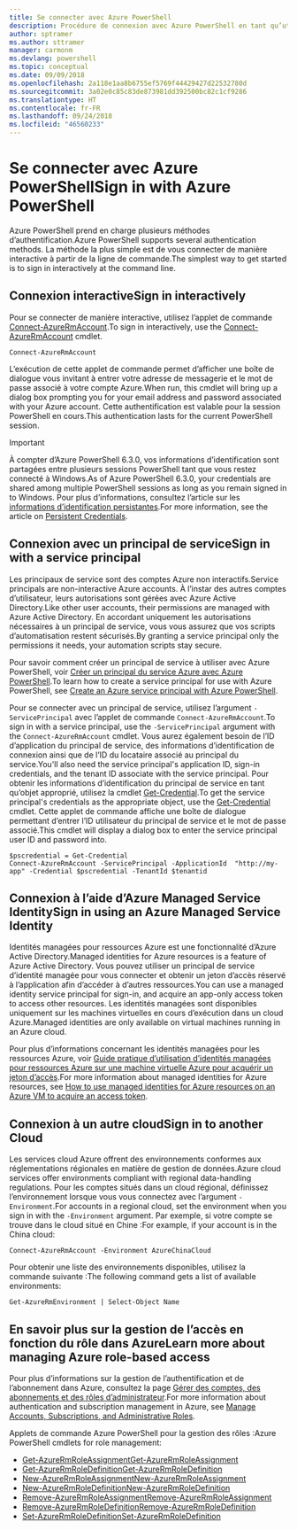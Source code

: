 ```yaml
---
title: Se connecter avec Azure PowerShell
description: Procédure de connexion avec Azure PowerShell en tant qu’utilisateur, en tant que principal de service, ou avec des identités managées pour les ressources Azure.
author: sptramer
ms.author: sttramer
manager: carmonm
ms.devlang: powershell
ms.topic: conceptual
ms.date: 09/09/2018
ms.openlocfilehash: 2a118e1aa8b6755ef5769f44429427d22532780d
ms.sourcegitcommit: 3a02e0c85c83de873981dd392500bc82c1cf9286
ms.translationtype: HT
ms.contentlocale: fr-FR
ms.lasthandoff: 09/24/2018
ms.locfileid: "46560233"
---
```

# <a name="sign-in-with-azure-powershell"></a><span data-ttu-id="d5e34-103">Se connecter avec Azure PowerShell</span><span class="sxs-lookup"><span data-stu-id="d5e34-103">Sign in with Azure PowerShell</span></span>

<span data-ttu-id="d5e34-104">Azure PowerShell prend en charge plusieurs méthodes d’authentification.</span><span class="sxs-lookup"><span data-stu-id="d5e34-104">Azure PowerShell supports several authentication methods.</span></span> <span data-ttu-id="d5e34-105">La méthode la plus simple est de vous connecter de manière interactive à partir de la ligne de commande.</span><span class="sxs-lookup"><span data-stu-id="d5e34-105">The simplest way to get started is to sign in interactively at the command line.</span></span>

## <a name="sign-in-interactively"></a><span data-ttu-id="d5e34-106">Connexion interactive</span><span class="sxs-lookup"><span data-stu-id="d5e34-106">Sign in interactively</span></span>

<span data-ttu-id="d5e34-107">Pour se connecter de manière interactive, utilisez l’applet de commande [Connect-AzureRmAccount](/powershell/module/azurerm.profile/connect-azurermaccount).</span><span class="sxs-lookup"><span data-stu-id="d5e34-107">To sign in interactively, use the [Connect-AzureRmAccount](/powershell/module/azurerm.profile/connect-azurermaccount) cmdlet.</span></span>

```azurepowershell
Connect-AzureRmAccount
```

<span data-ttu-id="d5e34-108">L’exécution de cette applet de commande permet d’afficher une boîte de dialogue vous invitant à entrer votre adresse de messagerie et le mot de passe associé à votre compte Azure.</span><span class="sxs-lookup"><span data-stu-id="d5e34-108">When run, this cmdlet will bring up a dialog box prompting you for your email address and password associated with your Azure account.</span></span> <span data-ttu-id="d5e34-109">Cette authentification est valable pour la session PowerShell en cours.</span><span class="sxs-lookup"><span data-stu-id="d5e34-109">This authentication lasts for the current PowerShell session.</span></span>

> [!IMPORTANT]
> <span data-ttu-id="d5e34-110">À compter d’Azure PowerShell 6.3.0, vos informations d’identification sont partagées entre plusieurs sessions PowerShell tant que vous restez connecté à Windows.</span><span class="sxs-lookup"><span data-stu-id="d5e34-110">As of Azure PowerShell 6.3.0, your credentials are shared among multiple PowerShell sessions as long as you remain signed in to Windows.</span></span> <span data-ttu-id="d5e34-111">Pour plus d’informations, consultez l’article sur les [informations d’identification persistantes](context-persistence.md).</span><span class="sxs-lookup"><span data-stu-id="d5e34-111">For more information, see the article on [Persistent Credentials](context-persistence.md).</span></span>

## <a name="sign-in-with-a-service-principal"></a><span data-ttu-id="d5e34-112">Connexion avec un principal de service</span><span class="sxs-lookup"><span data-stu-id="d5e34-112">Sign in with a service principal</span></span>

<span data-ttu-id="d5e34-113">Les principaux de service sont des comptes Azure non interactifs.</span><span class="sxs-lookup"><span data-stu-id="d5e34-113">Service principals are non-interactive Azure accounts.</span></span> <span data-ttu-id="d5e34-114">À l’instar des autres comptes d’utilisateur, leurs autorisations sont gérées avec Azure Active Directory.</span><span class="sxs-lookup"><span data-stu-id="d5e34-114">Like other user accounts, their permissions are managed with Azure Active Directory.</span></span> <span data-ttu-id="d5e34-115">En accordant uniquement les autorisations nécessaires à un principal de service, vous vous assurez que vos scripts d’automatisation restent sécurisés.</span><span class="sxs-lookup"><span data-stu-id="d5e34-115">By granting a service principal only the permissions it needs, your automation scripts stay secure.</span></span>

<span data-ttu-id="d5e34-116">Pour savoir comment créer un principal de service à utiliser avec Azure PowerShell, voir [Créer un principal du service Azure avec Azure PowerShell](create-azure-service-principal-azureps.md).</span><span class="sxs-lookup"><span data-stu-id="d5e34-116">To learn how to create a service principal for use with Azure PowerShell, see [Create an Azure service principal with Azure PowerShell](create-azure-service-principal-azureps.md).</span></span>

<span data-ttu-id="d5e34-117">Pour se connecter avec un principal de service, utilisez l’argument `-ServicePrincipal` avec l’applet de commande `Connect-AzureRmAccount`.</span><span class="sxs-lookup"><span data-stu-id="d5e34-117">To sign in with a service principal, use the `-ServicePrincipal` argument with the `Connect-AzureRmAccount` cmdlet.</span></span> <span data-ttu-id="d5e34-118">Vous aurez également besoin de l’ID d’application du principal de service, des informations d’identification de connexion ainsi que de l’ID du locataire associé au principal du service.</span><span class="sxs-lookup"><span data-stu-id="d5e34-118">You'll also need the service principal's application ID, sign-in credentials, and the tenant ID associate with the service principal.</span></span> <span data-ttu-id="d5e34-119">Pour obtenir les informations d’identification du principal de service en tant qu’objet approprié, utilisez la cmdlet [Get-Credential](/powershell/module/microsoft.powershell.security/get-credential).</span><span class="sxs-lookup"><span data-stu-id="d5e34-119">To get the service principal's credentials as the appropriate object, use the [Get-Credential](/powershell/module/microsoft.powershell.security/get-credential) cmdlet.</span></span> <span data-ttu-id="d5e34-120">Cette applet de commande affiche une boîte de dialogue permettant d’entrer l’ID utilisateur du principal de service et le mot de passe associé.</span><span class="sxs-lookup"><span data-stu-id="d5e34-120">This cmdlet will display a dialog box to enter the service principal user ID and password into.</span></span>

```azurepowershell-interactive
$pscredential = Get-Credential
Connect-AzureRmAccount -ServicePrincipal -ApplicationId  "http://my-app" -Credential $pscredential -TenantId $tenantid
```

## <a name="sign-in-using-an-azure-managed-service-identity"></a><span data-ttu-id="d5e34-121">Connexion à l’aide d’Azure Managed Service Identity</span><span class="sxs-lookup"><span data-stu-id="d5e34-121">Sign in using an Azure Managed Service Identity</span></span>

<span data-ttu-id="d5e34-122">Identités managées pour ressources Azure est une fonctionnalité d’Azure Active Directory.</span><span class="sxs-lookup"><span data-stu-id="d5e34-122">Managed identities for Azure resources is a feature of Azure Active Directory.</span></span> <span data-ttu-id="d5e34-123">Vous pouvez utiliser un principal de service d’identité managée pour vous connecter et obtenir un jeton d’accès réservé à l’application afin d’accéder à d’autres ressources.</span><span class="sxs-lookup"><span data-stu-id="d5e34-123">You can use a managed identity service principal for sign-in, and acquire an app-only access token to access other resources.</span></span> <span data-ttu-id="d5e34-124">Les identités managées sont disponibles uniquement sur les machines virtuelles en cours d’exécution dans un cloud Azure.</span><span class="sxs-lookup"><span data-stu-id="d5e34-124">Managed identities are only available on virtual machines running in an Azure cloud.</span></span>

<span data-ttu-id="d5e34-125">Pour plus d’informations concernant les identités managées pour les ressources Azure, voir [Guide pratique d’utilisation d’identités managées pour ressources Azure sur une machine virtuelle Azure pour acquérir un jeton d’accès](/azure/active-directory/managed-identities-azure-resources/how-to-use-vm-token).</span><span class="sxs-lookup"><span data-stu-id="d5e34-125">For more information about managed identities for Azure resources, see [How to use managed identities for Azure resources on an Azure VM to acquire an access token](/azure/active-directory/managed-identities-azure-resources/how-to-use-vm-token).</span></span>

## <a name="sign-in-to-another-cloud"></a><span data-ttu-id="d5e34-126">Connexion à un autre cloud</span><span class="sxs-lookup"><span data-stu-id="d5e34-126">Sign in to another Cloud</span></span>

<span data-ttu-id="d5e34-127">Les services cloud Azure offrent des environnements conformes aux réglementations régionales en matière de gestion de données.</span><span class="sxs-lookup"><span data-stu-id="d5e34-127">Azure cloud services offer environments compliant with regional data-handling regulations.</span></span>
<span data-ttu-id="d5e34-128">Pour les comptes situés dans un cloud régional, définissez l’environnement lorsque vous vous connectez avec l’argument `-Environment`.</span><span class="sxs-lookup"><span data-stu-id="d5e34-128">For accounts in a regional cloud, set the environment when you sign in with the `-Environment` argument.</span></span>
<span data-ttu-id="d5e34-129">Par exemple, si votre compte se trouve dans le cloud situé en Chine :</span><span class="sxs-lookup"><span data-stu-id="d5e34-129">For example, if your account is in the China cloud:</span></span>

```azurepowershell-interactive
Connect-AzureRmAccount -Environment AzureChinaCloud
```

<span data-ttu-id="d5e34-130">Pour obtenir une liste des environnements disponibles, utilisez la commande suivante :</span><span class="sxs-lookup"><span data-stu-id="d5e34-130">The following command gets a list of available environments:</span></span>

```azurepowershell-interactive
Get-AzureRmEnvironment | Select-Object Name
```

## <a name="learn-more-about-managing-azure-role-based-access"></a><span data-ttu-id="d5e34-131">En savoir plus sur la gestion de l’accès en fonction du rôle dans Azure</span><span class="sxs-lookup"><span data-stu-id="d5e34-131">Learn more about managing Azure role-based access</span></span>

<span data-ttu-id="d5e34-132">Pour plus d’informations sur la gestion de l’authentification et de l’abonnement dans Azure, consultez la page [Gérer des comptes, des abonnements et des rôles d’administrateur](/azure/active-directory/role-based-access-control-configure).</span><span class="sxs-lookup"><span data-stu-id="d5e34-132">For more information about authentication and subscription management in Azure, see [Manage Accounts, Subscriptions, and Administrative Roles](/azure/active-directory/role-based-access-control-configure).</span></span>

<span data-ttu-id="d5e34-133">Applets de commande Azure PowerShell pour la gestion des rôles :</span><span class="sxs-lookup"><span data-stu-id="d5e34-133">Azure PowerShell cmdlets for role management:</span></span>

* [<span data-ttu-id="d5e34-134">Get-AzureRmRoleAssignment</span><span class="sxs-lookup"><span data-stu-id="d5e34-134">Get-AzureRmRoleAssignment</span></span>](/powershell/module/AzureRM.Resources/Get-AzureRmRoleAssignment)
* [<span data-ttu-id="d5e34-135">Get-AzureRmRoleDefinition</span><span class="sxs-lookup"><span data-stu-id="d5e34-135">Get-AzureRmRoleDefinition</span></span>](/powershell/module/AzureRM.Resources/Get-AzureRmRoleDefinition)
* [<span data-ttu-id="d5e34-136">New-AzureRmRoleAssignment</span><span class="sxs-lookup"><span data-stu-id="d5e34-136">New-AzureRmRoleAssignment</span></span>](/powershell/module/AzureRM.Resources/New-AzureRmRoleAssignment)
* [<span data-ttu-id="d5e34-137">New-AzureRmRoleDefinition</span><span class="sxs-lookup"><span data-stu-id="d5e34-137">New-AzureRmRoleDefinition</span></span>](/powershell/module/AzureRM.Resources/New-AzureRmRoleDefinition)
* [<span data-ttu-id="d5e34-138">Remove-AzureRmRoleAssignment</span><span class="sxs-lookup"><span data-stu-id="d5e34-138">Remove-AzureRmRoleAssignment</span></span>](/powershell/module/AzureRM.Resources/Remove-AzureRmRoleAssignment)
* [<span data-ttu-id="d5e34-139">Remove-AzureRmRoleDefinition</span><span class="sxs-lookup"><span data-stu-id="d5e34-139">Remove-AzureRmRoleDefinition</span></span>](/powershell/module/AzureRM.Resources/Remove-AzureRmRoleDefinition)
* [<span data-ttu-id="d5e34-140">Set-AzureRmRoleDefinition</span><span class="sxs-lookup"><span data-stu-id="d5e34-140">Set-AzureRmRoleDefinition</span></span>](/powershell/module/AzureRM.Resources/Set-AzureRmRoleDefinition)
